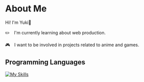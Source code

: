 <h1>
  About Me
</h1>
<p>Hi! I'm Yuki👋</p>
<p>✏️　I'm currently learning about web production.</p>
<p>🎮　I want to be involved in projects related to anime and games.</p>
<h2>Programming Languages</h2>
<a href="https://skillicons.dev">
  <img src="https://skillicons.dev/icons?i=js,html,css,sass,pug" alt="My Skills" />
</a>

<!--
**Takatsu-yuki/Takatsu-yuki** is a ✨ _special_ ✨ repository because its `README.md` (this file) appears on your GitHub profile.

Here are some ideas to get you started:

- 🔭 I’m currently working on ...
- 🌱 I’m currently learning ...
- 👯 I’m looking to collaborate on ...
- 🤔 I’m looking for help with ...
- 💬 Ask me about ...
- 📫 How to reach me: ...
- 😄 Pronouns: ...
- ⚡ Fun fact: ...
-->
